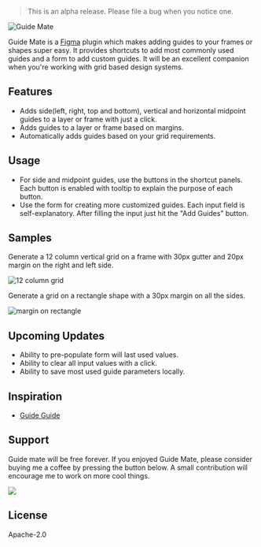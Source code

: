 > This is an alpha release. Please file a bug when you notice one.

![Guide Mate](https://i.ibb.co/R6V6qkZ/Banner.png)

Guide Mate is a [Figma](https://figma.com) plugin which makes adding guides to your frames or shapes super easy. It provides shortcuts to add most commonly used guides and a form to add custom guides. It will be an excellent companion when you're working with grid based design systems.

## Features
- Adds side(left, right, top and bottom), vertical and horizontal midpoint guides to a layer or frame with just a click.
- Adds guides to a layer or frame based on margins.
- Automatically adds guides based on your grid requirements.

## Usage
- For side and midpoint guides, use the buttons in the shortcut panels. Each button is enabled with tooltip to explain the purpose of each button.
- Use the form for creating more customized guides. Each input field is self-explanatory. After filling the input just hit the "Add Guides" button.

## Samples

Generate a 12 column vertical grid on a frame with 30px gutter and 20px margin on the right and left side.

![12 column grid](https://i.ibb.co/55dhFjC/Screenshot-2019-08-03-at-10-43-38-PM.png)

Generate a grid on a rectangle shape with a 30px margin on all the sides.

![margin on rectangle](https://i.ibb.co/MB9kXVM/Screenshot-2019-08-03-at-10-48-18-PM.png)

## Upcoming Updates

- Ability to pre-populate form will last used values.
- Ability to clear all input values with a click.
- Ability to save most used guide parameters locally.

## Inspiration

- [Guide Guide](https://guideguide.me/)

## Support

Guide mate will be free forever. If you enjoyed Guide Mate, please consider buying me a coffee by pressing the button below. A small contribution will encourage me to work on more cool things.

<a href="https://www.buymeacoffee.com/cAHgxoB" target="_blank">
  <img src="https://i.ibb.co/c2nhfwv/image.png">
</a>


## License
Apache-2.0
